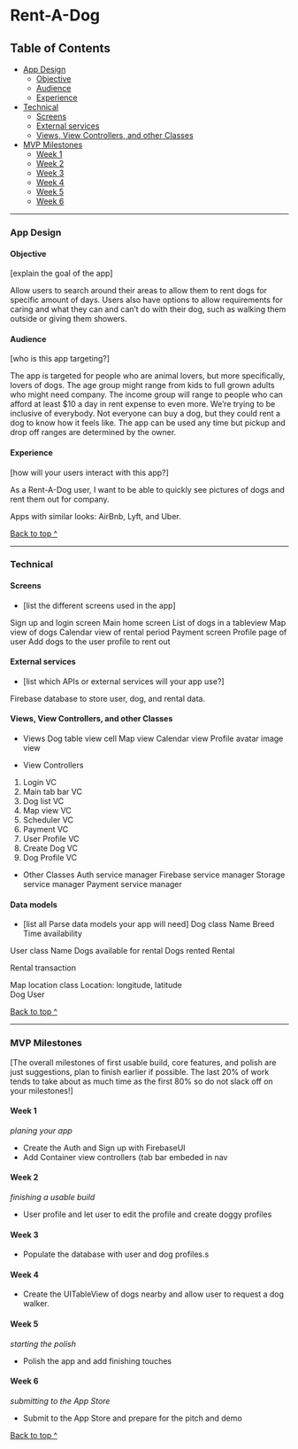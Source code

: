 # Rent-A-Dog

## Table of Contents
  * [App Design](#app-design)
    * [Objective](#objective)
    * [Audience](#audience)
    * [Experience](#experience)
  * [Technical](#technical)
    * [Screens](#Screens)
    * [External services](#external-services)
    * [Views, View Controllers, and other Classes](#Views-View-Controllers-and-other-Classes)
  * [MVP Milestones](#mvp-milestones)
    * [Week 1](#week-1)
    * [Week 2](#week-2)
    * [Week 3](#week-3)
    * [Week 4](#week-4)
    * [Week 5](#week-5)
    * [Week 6](#week-6)

---

### App Design

#### Objective
[explain the goal of the app]
 
Allow users to search around their areas to allow them to rent dogs for specific amount of days. Users also have options to allow requirements for caring and what they can and can’t do with their dog, such as walking them outside or giving them showers.

#### Audience
[who is this app targeting?]
 
The app is targeted for people who are animal lovers, but more specifically, lovers of dogs. The age group might range from kids to full grown adults who might need company. The income group will range to people who can afford at least $10 a day in rent expense to even more. We’re trying to be inclusive of everybody. Not everyone can buy a dog, but they could rent a dog to know how it feels like. The app can be used any time but pickup and drop off ranges are determined by the owner.

#### Experience
[how will your users interact with this app?]
 
As a Rent-A-Dog user, I want to be able to quickly see pictures of dogs and rent them out for company. 
 
Apps with similar looks: AirBnb, Lyft, and Uber.

[Back to top ^](#)

---

### Technical

#### Screens
* [list the different screens used in the app]


Sign up and login screen
Main home screen 
List of dogs in a tableview
Map view of dogs 
Calendar view of rental period
Payment screen 
Profile page of user
Add dogs to the user profile to rent out
 
 

#### External services
* [list which APIs or external services will your app use?]
 
Firebase database to store user, dog, and rental data.

#### Views, View Controllers, and other Classes
* Views
Dog table view cell 
Map view
Calendar view 
Profile avatar image view
 
* View Controllers
1. Login VC
2. Main tab bar VC
3. Dog list VC
4. Map view VC
5. Scheduler VC
6. Payment VC
7. User Profile VC
8. Create Dog VC
9. Dog Profile VC
 
* Other Classes
Auth service manager
Firebase service manager 
Storage service manager
Payment service manager

#### Data models
* [list all Parse data models your app will need]
Dog class
Name
Breed 
Time availability 
 
User class
Name 
Dogs available for rental
Dogs rented 
Rental 
 
Rental transaction
 
Map location class
Location: longitude, latitude  
Dog 
User 
 
 

[Back to top ^](#)

---

### MVP Milestones
[The overall milestones of first usable build, core features, and polish are just suggestions, plan to finish earlier if possible. The last 20% of work tends to take about as much time as the first 80% so do not slack off on your milestones!]
 


#### Week 1
_planing your app_
* Create the Auth and Sign up with FirebaseUI
* Add Container view controllers (tab bar embeded in nav

#### Week 2
_finishing a usable build_
* User profile and let user to edit the profile and create doggy profiles 

#### Week 3
* Populate the database with user and dog profiles.s

#### Week 4
* Create the UITableView of dogs nearby and allow user to request a dog walker.

#### Week 5
_starting the polish_
* Polish the app and add finishing touches

#### Week 6
_submitting to the App Store_
* Submit to the App Store and prepare for the pitch and demo

[Back to top ^](#)
 

 
